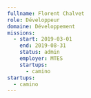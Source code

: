 ```yaml
---
fullname: Florent Chalvet
role: Développeur
domaine: Développement
missions:
  - start: 2019-03-01
    end: 2019-08-31
    status: admin
    employer: MTES
    startups:
      - camino
startups:
  - camino
---
```

